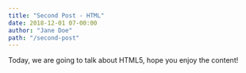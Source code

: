 ```yaml
---
title: "Second Post - HTML"
date: 2018-12-01 07-00:00
author: "Jane Doe"
path: "/second-post"
---
```


Today, we are going to talk about HTML5, hope you enjoy the content!
